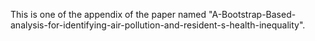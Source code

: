 This is one of the appendix of the paper named "A-Bootstrap-Based-analysis-for-identifying-air-pollution-and-resident-s-health-inequality".
